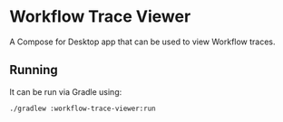 # Workflow Trace Viewer

A Compose for Desktop app that can be used to view Workflow traces.

## Running

It can be run via Gradle using:

```shell
./gradlew :workflow-trace-viewer:run
```

